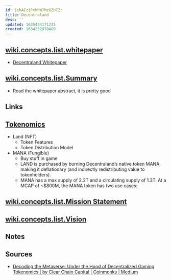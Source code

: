 ```yaml
---
id: jchAEzjPxkhW7MzOZH7Zr
title: Decentraland
desc: ''
updated: 1635434171235
created: 1634232978489
---
```


## [wiki.concepts.list.whitepaper](../whitepaper.md)

* [Decentraland Whitepaper](https://decentraland.org/whitepaper.pdf)

## [wiki.concepts.list.Summary](../Summary.md)

* Read the whitepaper abstract, it is pretty good

## Links

## [Tokenomics](../../../../../MyDendronExistence/swarmio/Swarmio%20Research/Tokenomics.md)

* Land (NFT)
  * Token Features
  * Token Distribution Model
* MANA (Fungible)
  * Buy stuff in game
  * LAND is purchased by burning Decentraland’s native token MANA, making it deflationary (and indirectly redistributing value to tokenholders).
  * MANA has a max supply of 2.2T and a circulating supply of 1.3T. At a MCAP of ~$800M, the MANA token has two use cases:


## [wiki.concepts.list.Mission Statement](../Mission%20Statement.md)

## [wiki.concepts.list.Vision](../Vision.md)

## Notes

## Sources

* [Decoding the Metaverse: Under the Hood of Decentralized Gaming Tokenomics | by Clear Chain Capital | Coinmonks | Medium](https://medium.com/coinmonks/decoding-the-metaverse-under-the-hood-of-decentralized-gaming-tokenomics-b5cd9d907cfa)
